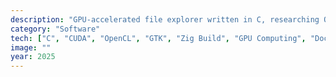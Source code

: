 ```yaml
---
description: "GPU-accelerated file explorer written in C, researching O(1) file search performance by leveraging parallel GPU cores with CUDA and GTK interface."
category: "Software"
tech: ["C", "CUDA", "OpenCL", "GTK", "Zig Build", "GPU Computing", "Docker"]
image: ""
year: 2025
---
```

